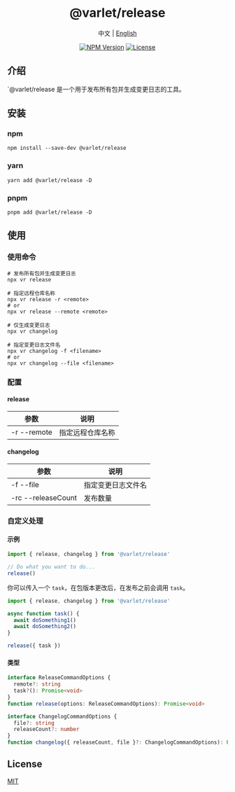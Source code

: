 <h1 align="center">@varlet/release</h1>

<p align="center">
  <span>中文</span> | 
  <a href="https://github.com/varletjs/release/blob/main/README.md">English</a>
</p>
<p align="center">
  <a href="https://www.npmjs.com/package/@varlet/release" target="_blank" rel="noopener noreferrer"><img src="https://badgen.net/npm/v/@varlet/release" alt="NPM Version" /></a>
  <a href="https://github.com/valetjs/release/blob/master/LICENSE" target="_blank" rel="noopener noreferrer"><img src="https://badgen.net/github/license/varletjs/release" alt="License" /></a>
</p>

## 介绍

`@varlet/release 是一个用于发布所有包并生成变更日志的工具。

## 安装

### npm

```shell
npm install --save-dev @varlet/release
```

### yarn

```shell
yarn add @varlet/release -D
```

### pnpm

```shell
pnpm add @varlet/release -D
```

## 使用

### 使用命令

```shell
# 发布所有包并生成变更日志
npx vr release

# 指定远程仓库名称
npx vr release -r <remote>
# or
npx vr release --remote <remote>

# 仅生成变更日志
npx vr changelog

# 指定变更日志文件名
npx vr changelog -f <filename>
# or
npx vr changelog --file <filename>

```

### 配置

#### release

| 参数                 | 说明             |
| -------------------- | ---------------- |
| -r --remote <remote> | 指定远程仓库名称 |

#### changelog

| 参数                              | 说明               |
| --------------------------------- | ------------------ |
| -f --file <filename>              | 指定变更日志文件名 |
| -rc --releaseCount <releaseCount> | 发布数量           |

### 自定义处理

#### 示例

```js
import { release, changelog } from '@varlet/release'

// Do what you want to do...
release()
```

你可以传入一个 `task`，在包版本更改后，在发布之前会调用 `task`。

```js
import { release, changelog } from '@varlet/release'

async function task() {
  await doSomething1()
  await doSomething2()
}

release({ task })
```

#### 类型

```ts
interface ReleaseCommandOptions {
  remote?: string
  task?(): Promise<void>
}
function release(options: ReleaseCommandOptions): Promise<void>

interface ChangelogCommandOptions {
  file?: string
  releaseCount?: number
}
function changelog({ releaseCount, file }?: ChangelogCommandOptions): Promise<void>
```

## License

[MIT](https://github.com/varletjs/release/blob/main/LICENSE)
